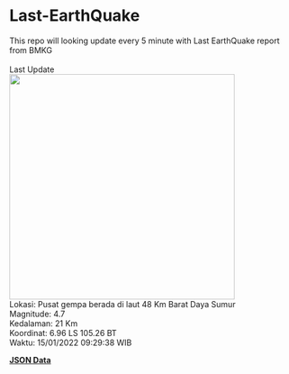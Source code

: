 # Last-EarthQuake
This repo will looking update every 5 minute with Last EarthQuake report from BMKG
<br>
<br>
Last Update
<br>
<img src="https://ews.bmkg.go.id/TEWS/data/20220115092938.mmi.jpg" width="400"/>
<br>
Lokasi: Pusat gempa berada di laut 48 Km Barat Daya Sumur <br>
Magnitude: 4.7 <br>
Kedalaman: 21 Km <br>
Koordinat: 6.96 LS 105.26 BT <br>
Waktu: 15/01/2022 09:29:38 WIB <br>

<a href="./data/data.json">**JSON Data**</a>
